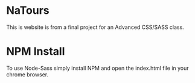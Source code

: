 # NaTours

This is website is from a final project for an Advanced CSS/SASS class. 


# NPM Install

To use Node-Sass simply install NPM and open the index.html file in your chrome browser.

